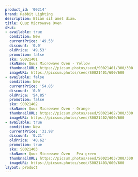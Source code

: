 ```yaml
---
product_id: '00214'
brand: Rabbit Lighting
description: Etiam sit amet diam.
title: Quuz Microwave Oven
skus:
- available: true
  condition: New
  currentPrice: '49.53'
  discount: '0.0'
  oldPrice: '49.53'
  promotion: false
  sku: S0021401
  skuName: Quuz Microwave Oven - Yellow
  thumbnailURL: https://picsum.photos/seed/S0021401/300/300
  imageURL: https://picsum.photos/seed/S0021401/600/600
- available: false
  condition: New
  currentPrice: '54.85'
  discount: '0.0'
  oldPrice: '54.85'
  promotion: false
  sku: S0021402
  skuName: Quuz Microwave Oven - Orange
  thumbnailURL: https://picsum.photos/seed/S0021402/300/300
  imageURL: https://picsum.photos/seed/S0021402/600/600
- available: true
  condition: New
  currentPrice: '31.98'
  discount: '0.21'
  oldPrice: '40.62'
  promotion: true
  sku: S0021403
  skuName: Quuz Microwave Oven - Pea green
  thumbnailURL: https://picsum.photos/seed/S0021403/300/300
  imageURL: https://picsum.photos/seed/S0021403/600/600
layout: product
---
```

